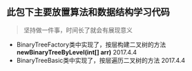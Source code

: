 ## 此包下主要放置算法和数据结构学习代码
> 坚持做一件事，时间长了就会有展现意义
- BinaryTreeFactory类中实现了，按层构建二叉树的方法**newBinaryTreeByLevel(int[] arr)** 2017.4.4
- BinaryTreeBasic类中实现了，按层遍历二叉树的方法 2017.4.4